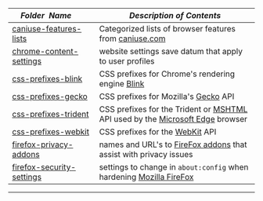 |&nbsp;&nbsp;&nbsp;&nbsp;_Folder&nbsp;&nbsp;Name_&nbsp;&nbsp;&nbsp;&nbsp;| _Description of Contents_
|:----------------|--------------------------------------------------------------------------------------------------------------------------------------------------------
| [caniuse-features-lists](caniuse-features-lists.md) |  Categorized lists of browser features from [caniuse.com](https://caniuse.com/#index "Can I use... Support tables for HTML5, CSS3, etc") 
| [chrome-content-settings](chrome-content-settings.txt) |  website settings save datum that apply to user profiles 
| [css-prefixes-blink](css-prefixes-blink.txt) |  CSS prefixes for Chrome's rendering engine [Blink](https://www.chromium.org/blink) 
| [css-prefixes-gecko](css-prefixes-gecko.txt) |  CSS prefixes for Mozilla's [Gecko](https://developer.mozilla.org/en-US/docs/Mozilla/Gecko) API 
| [css-prefixes-trident](css-prefixes-trident.txt) |  CSS prefixes for the Trident or [MSHTML](https://msdn.microsoft.com/library/mt725313.aspx) API used by the [Microsoft Edge](https://microsoft.com/windows/microsoft-edge "The Better Web Browser for Windows 10") browser 
| [css-prefixes-webkit](css-prefixes-webkit.txt) |  CSS prefixes for the [WebKit](https://webkit.org/ "WebKit") API 
| [firefox-privacy-addons](firefox-privacy-addons.txt) |  names and URL's to [FireFox addons](https://addons.mozilla.org/en-US/firefox/ "Add-ons for FireFox") that assist with privacy issues 
| [firefox-security-settings](firefox-security-settings.txt) |  settings to change in `about:config` when hardening [Mozilla FireFox](https://www.mozilla.org/en-US/firefox/) 

* * *

